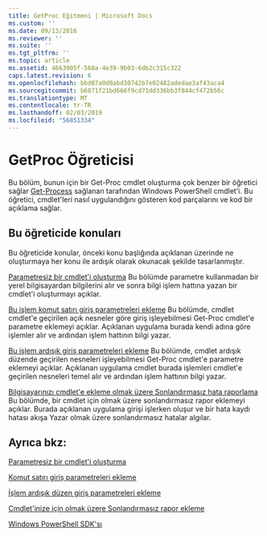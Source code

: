 ```yaml
---
title: GetProc Eğitmeni | Microsoft Docs
ms.custom: ''
ms.date: 09/13/2016
ms.reviewer: ''
ms.suite: ''
ms.tgt_pltfrm: ''
ms.topic: article
ms.assetid: 4663905f-560a-4e39-9b03-6db2c315c322
caps.latest.revision: 6
ms.openlocfilehash: bbd07a0d0abd30742b7e02482adedae3af43aca4
ms.sourcegitcommit: b6871f21bd666f9cd71dd336bb3f844cf472b56c
ms.translationtype: MT
ms.contentlocale: tr-TR
ms.lasthandoff: 02/03/2019
ms.locfileid: "56851334"
---
```

# <a name="getproc-tutorial"></a>GetProc Öğreticisi

Bu bölüm, bunun için bir Get-Proc cmdlet oluşturma çok benzer bir öğretici sağlar [Get-Process](/powershell/module/Microsoft.PowerShell.Management/Get-Process) sağlanan tarafından Windows PowerShell cmdlet'i. Bu öğretici, cmdlet'leri nasıl uygulandığını gösteren kod parçalarını ve kod bir açıklama sağlar.

## <a name="topics-in-this-tutorial"></a>Bu öğreticide konuları

Bu öğreticide konular, önceki konu başlığında açıklanan üzerinde ne oluşturmaya her konu ile ardışık olarak okunacak şekilde tasarlanmıştır.

[Parametresiz bir cmdlet'i oluşturma](./creating-a-cmdlet-without-parameters.md) Bu bölümde parametre kullanmadan bir yerel bilgisayardan bilgilerini alır ve sonra bilgi işlem hattına yazan bir cmdlet'i oluşturmayı açıklar.

[Bu işlem komut satırı giriş parametreleri ekleme](./adding-parameters-that-process-command-line-input.md) Bu bölümde, cmdlet cmdlet'e geçirilen açık nesneler göre giriş işleyebilmesi Get-Proc cmdlet'e parametre eklemeyi açıklar. Açıklanan uygulama burada kendi adına göre işlemler alır ve ardından işlem hattının bilgi yazar.

[Bu işlem ardışık giriş parametreleri ekleme](./adding-parameters-that-process-pipeline-input.md) Bu bölümde, cmdlet ardışık düzende geçirilen nesneleri işleyebilmesi Get-Proc cmdlet'e parametre eklemeyi açıklar. Açıklanan uygulama cmdlet burada işlemleri cmdlet'e geçirilen nesneleri temel alır ve ardından işlem hattının bilgi yazar.

[Bilgisayarınızı cmdlet'e ekleme olmak üzere Sonlandırmasız hata raporlama](./adding-non-terminating-error-reporting-to-your-cmdlet.md) Bu bölümde, bir cmdlet için olmak üzere sonlandırmasız rapor eklemeyi açıklar. Burada açıklanan uygulama girişi işlerken oluşur ve bir hata kaydı hatası akışa Yazar olmak üzere sonlandırmasız hatalar algılar.

## <a name="see-also"></a>Ayrıca bkz:

[Parametresiz bir cmdlet'i oluşturma](./creating-a-cmdlet-without-parameters.md)

[Komut satırı giriş parametreleri ekleme](./adding-parameters-that-process-command-line-input.md)

[İşlem ardışık düzen giriş parametreleri ekleme](./adding-parameters-that-process-pipeline-input.md)

[Cmdlet'inize için olmak üzere Sonlandırmasız rapor ekleme](./adding-non-terminating-error-reporting-to-your-cmdlet.md)

[Windows PowerShell SDK'sı](../windows-powershell-reference.md)
